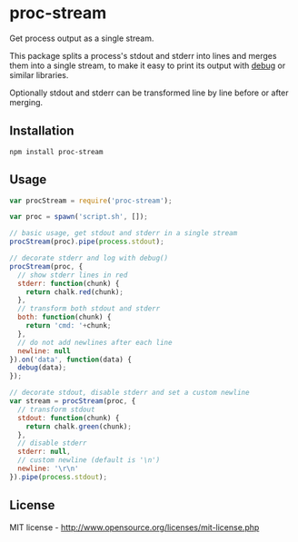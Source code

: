 proc-stream
===========

Get process output as a single stream.

This package splits a process's stdout and stderr into lines
and merges them into a single stream, to make it easy to print
its output with [debug](https://www.npmjs.com/package/debug)
or similar libraries.

Optionally stdout and stderr can be transformed line by line
before or after merging.

Installation
------------

```
npm install proc-stream
```

Usage
-----

```js
var procStream = require('proc-stream');

var proc = spawn('script.sh', []);

// basic usage, get stdout and stderr in a single stream
procStream(proc).pipe(process.stdout);

// decorate stderr and log with debug()
procStream(proc, {
  // show stderr lines in red
  stderr: function(chunk) {
    return chalk.red(chunk);
  },
  // transform both stdout and stderr
  both: function(chunk) {
    return 'cmd: '+chunk;
  },
  // do not add newlines after each line
  newline: null
}).on('data', function(data) {
  debug(data);
});

// decorate stdout, disable stderr and set a custom newline
var stream = procStream(proc, {
  // transform stdout
  stdout: function(chunk) {
    return chalk.green(chunk);
  },
  // disable stderr
  stderr: null,
  // custom newline (default is '\n')
  newline: '\r\n'
}).pipe(process.stdout);
```

License
-------
MIT license - http://www.opensource.org/licenses/mit-license.php


